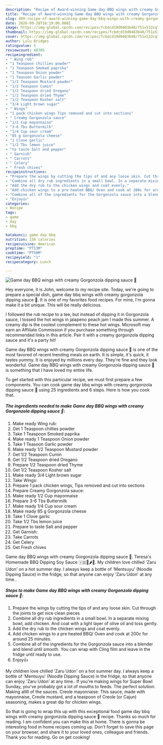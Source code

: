 ```yaml
---
description: "Recipe of Award-winning Game day BBQ wings with creamy Gorgonzola dipping sauce 🏈"
title: "Recipe of Award-winning Game day BBQ wings with creamy Gorgonzola dipping sauce 🏈"
slug: 409-recipe-of-award-winning-game-day-bbq-wings-with-creamy-gorgonzola-dipping-sauce
date: 2020-09-28T16:19:00.880Z
image: https://img-global.cpcdn.com/recipes/fcbdcd19d0483b48/751x532cq70/game-day-bbq-wings-with-creamy-gorgonzola-dipping-sauce-🏈-recipe-main-photo.jpg
thumbnail: https://img-global.cpcdn.com/recipes/fcbdcd19d0483b48/751x532cq70/game-day-bbq-wings-with-creamy-gorgonzola-dipping-sauce-🏈-recipe-main-photo.jpg
cover: https://img-global.cpcdn.com/recipes/fcbdcd19d0483b48/751x532cq70/game-day-bbq-wings-with-creamy-gorgonzola-dipping-sauce-🏈-recipe-main-photo.jpg
author: Lulu Bridges
ratingvalue: 5
reviewcount: 48705
recipeingredient:
- " Wing rub"
- "1 Teaspoon chillies powder"
- "1 Teaspoon Smoked paprika"
- "1 Teaspoon Onion powder"
- "1 Teasoon Garlic powder"
- "1/2 Teaspoon Mustard powder"
- "1/2 Teaspoon Cumin"
- "1/2 Teaspoon dried Oregano"
- "1/2 Teaspoon dried Thyme"
- "1/2 Teaspoon Kosher salt"
- "3/4 Light brown sugar"
- " Wings"
- "1 pack chicken wings Tips removed and cut into sections"
- " Creamy Gorgonzola sauce"
- "1/2 Cup mayonnaise"
- "3-6 Tbs Buttermilk"
- "1/4 Cup sour cream"
- "85 g Gorgonzola cheese"
- "1 Clove garlic"
- "1/2 Tbs lemon juice"
- "to taste Salt and pepper"
- " Garnish"
- " Carrots"
- " Celery"
- " Fresh chives"
recipeinstructions:
- "Prepare the wings by cutting the tips of and any loose skin. Cut through the joints to get nice clean pieces"
- "Combine all dry rub ingredients in a small bowl. In a separate mixing bowl, add chicken. And coat with a light layer of olive oil and toss gently."
- "Add the dry rub to the chicken wings and coat evenly."
- "Add chicken wings to a pre heated BBQ/ Oven and cook at 200c for around 25 minutes."
- "Combine all of the ingredients for the Gorgonzola sauce into a blender and blend until smooth. You can wrap with Cling film and leave in the fridge until ready to use."
- "Enjoy👍"
categories:
- Recipe
tags:
- game
- day
- bbq

katakunci: game day bbq 
nutrition: 156 calories
recipecuisine: American
preptime: "PT13M"
cooktime: "PT50M"
recipeyield: "1"
recipecategory: Lunch

---
```



![Game day BBQ wings with creamy Gorgonzola dipping sauce 🏈](https://img-global.cpcdn.com/recipes/fcbdcd19d0483b48/751x532cq70/game-day-bbq-wings-with-creamy-gorgonzola-dipping-sauce-🏈-recipe-main-photo.jpg)

Hey everyone, it is John, welcome to my recipe site. Today, we're going to prepare a special dish, game day bbq wings with creamy gorgonzola dipping sauce 🏈. It is one of my favorites food recipes. For mine, I'm gonna make it a bit unique. This will be really delicious.

I followed the rub recipe to a tee, but instead of dipping it in Gorgonzola sauce, I tossed the hot wings in jalapeno peach jam I made this summer. A creamy dip is the coolest complement to these hot wings. Microsoft may earn an Affiliate Commission if you purchase something through recommended links in this article. Pair it with a creamy gorgonzola dipping sauce and it&#39;s a party hit!

Game day BBQ wings with creamy Gorgonzola dipping sauce 🏈 is one of the most favored of recent trending meals on earth. It is simple, it's quick, it tastes yummy. It is enjoyed by millions every day. They're fine and they look wonderful. Game day BBQ wings with creamy Gorgonzola dipping sauce 🏈 is something that I have loved my entire life.


To get started with this particular recipe, we must first prepare a few components. You can cook game day bbq wings with creamy gorgonzola dipping sauce 🏈 using 25 ingredients and 6 steps. Here is how you cook that.

<!--inarticleads1-->

##### The ingredients needed to make Game day BBQ wings with creamy Gorgonzola dipping sauce 🏈:

1. Make ready  Wing rub:
1. Get 1 Teaspoon chillies powder
1. Take 1 Teaspoon Smoked paprika
1. Make ready 1 Teaspoon Onion powder
1. Take 1 Teasoon Garlic powder
1. Make ready 1/2 Teaspoon Mustard powder
1. Get 1/2 Teaspoon Cumin
1. Get 1/2 Teaspoon dried Oregano
1. Prepare 1/2 Teaspoon dried Thyme
1. Get 1/2 Teaspoon Kosher salt
1. Make ready 3/4 Light brown sugar
1. Take  Wings:
1. Prepare 1 pack chicken wings, Tips removed and cut into sections
1. Prepare  Creamy Gorgonzola sauce:
1. Make ready 1/2 Cup mayonnaise
1. Prepare 3-6 Tbs Buttermilk
1. Make ready 1/4 Cup sour cream
1. Make ready 85 g Gorgonzola cheese
1. Take 1 Clove garlic
1. Take 1/2 Tbs lemon juice
1. Prepare to taste Salt and pepper
1. Get  Garnish:
1. Take  Carrots
1. Get  Celery
1. Get  Fresh chives


Game day BBQ wings with creamy Gorgonzola dipping sauce 🏈. Teresa&#39;s Homemade BBQ Dipping Soy Sauce 🇮🇩🍯🌶🍋. My children love chilled &#39;Zaru Udon&#39; on a hot summer day. I always keep a bottle of &#39;Mentsuyu&#39; (Noodle Dipping Sauce) in the fridge, so that anyone can enjoy &#39;Zaru Udon&#39; at any time.. 

<!--inarticleads2-->

##### Steps to make Game day BBQ wings with creamy Gorgonzola dipping sauce 🏈:

1. Prepare the wings by cutting the tips of and any loose skin. Cut through the joints to get nice clean pieces
1. Combine all dry rub ingredients in a small bowl. In a separate mixing bowl, add chicken. And coat with a light layer of olive oil and toss gently.
1. Add the dry rub to the chicken wings and coat evenly.
1. Add chicken wings to a pre heated BBQ/ Oven and cook at 200c for around 25 minutes.
1. Combine all of the ingredients for the Gorgonzola sauce into a blender and blend until smooth. You can wrap with Cling film and leave in the fridge until ready to use.
1. Enjoy👍


My children love chilled &#39;Zaru Udon&#39; on a hot summer day. I always keep a bottle of &#39;Mentsuyu&#39; (Noodle Dipping Sauce) in the fridge, so that anyone can enjoy &#39;Zaru Udon&#39; at any time.. If you&#39;re making wings for Super Bowl Sunday, you&#39;ve probably got a lot of mouths to feeds. The perfect solution: ﻿Making alllll of the sauces. Creole mayonnaise: This sauce, made with mayonnaise, Creole mustard, and a teaspoon of Creole (or Cajun) seasoning, makes a great dip for chicken wings. 

So that is going to wrap this up with this exceptional food game day bbq wings with creamy gorgonzola dipping sauce 🏈 recipe. Thanks so much for reading. I am confident you can make this at home. There is gonna be interesting food in home recipes coming up. Don't forget to save this page on your browser, and share it to your loved ones, colleague and friends. Thank you for reading. Go on get cooking!
